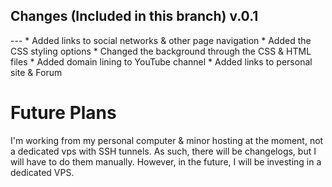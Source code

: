 <h2>Changes (Included in this branch) v.0.1</h2>
---
* Added links to social networks & other page navigation
* Added the CSS styling options
* Changed the background through the CSS & HTML files
* Added domain lining to YouTube channel
* Added links to personal site & Forum
<h1>Future Plans</h1>
I'm working from my personal computer & minor hosting at the moment, not a dedicated vps with SSH tunnels. As such, there will be changelogs, but I will have to do them manually. However, in the future, I will be investing in a dedicated VPS.
